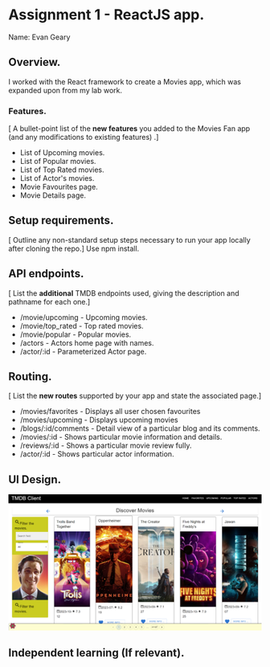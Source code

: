 # Assignment 1 - ReactJS app.

Name: Evan Geary 

## Overview.

I worked with the React framework to create a Movies app, which was expanded upon from my lab work.

### Features.
[ A bullet-point list of the __new features__ you added to the Movies Fan app (and any modifications to existing features) .]
 
+ List of Upcoming movies.
+ List of Popular movies.
+ List of Top Rated movies.
+ List of Actor's movies.
+ Movie Favourites page.
+ Movie Details page.
## Setup requirements.
[ Outline any non-standard setup steps necessary to run your app locally after cloning the repo.]
Use npm install.

## API endpoints.

[ List the __additional__ TMDB endpoints used, giving the description and pathname for each one.] 


+ /movie/upcoming - Upcoming movies.
+ /movie/top_rated - Top rated movies.
+ /movie/popular - Popular movies.
+ /actors - Actors home page with names.
+ /actor/:id - Parameterized Actor page.


## Routing.

[ List the __new routes__ supported by your app and state the associated page.]

+ /movies/favorites - Displays all user chosen favourites 
+ /movies/upcoming - Displays upcoming movies
+ /blogs/:id/comments - Detail view of a particular blog and its comments.
+ /movies/:id - Shows particular movie information and details.
+ /reviews/:id - Shows a particular movie review fully.
+ /actor/:id - Shows particular actor information.

## UI Design.

![alt text](https://github.com/EvanG-17/Web-App-Dev-2-Assignment1/blob/main/src/images/homePage.png)



## Independent learning (If relevant).



